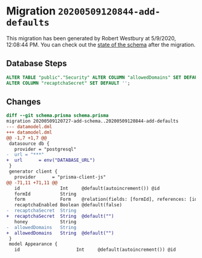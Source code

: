 # Migration `20200509120844-add-defaults`

This migration has been generated by Robert Westbury at 5/9/2020, 12:08:44 PM.
You can check out the [state of the schema](./schema.prisma) after the migration.

## Database Steps

```sql
ALTER TABLE "public"."Security" ALTER COLUMN "allowedDomains" SET DEFAULT '',
ALTER COLUMN "recaptchaSecret" SET DEFAULT '';
```

## Changes

```diff
diff --git schema.prisma schema.prisma
migration 20200509120727-add-schema..20200509120844-add-defaults
--- datamodel.dml
+++ datamodel.dml
@@ -1,7 +1,7 @@
 datasource db {
   provider = "postgresql"
-  url = "***"
+  url      = env("DATABASE_URL")
 }
 generator client {
   provider      = "prisma-client-js"
@@ -71,11 +71,11 @@
   id               Int     @default(autoincrement()) @id
   formId           String
   form             Form    @relation(fields: [formId], references: [id])
   recaptchaEnabled Boolean @default(false)
-  recaptchaSecret  String
+  recaptchaSecret  String  @default("")
   honey            String
-  allowedDomains   String
+  allowedDomains   String  @default("")
 }
 model Appearance {
   id                     Int     @default(autoincrement()) @id
```


